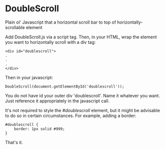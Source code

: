 # DoubleScroll
Plain ol' Javascript that a horizontal scroll bar to top of horizontally-scrollable element

Add DoubleScroll.js via a script tag. Then, in your HTML, wrap the element you want to horizontally scroll with a div tag:

	<div id="doublescroll">
    .
    .
    .
	</div>

Then in your javascript:

	DoubleScroll(document.getElementById('doublescroll'));

You do not have id your outer div 'doublescroll'. Name it whatever you want. Just reference it appropriately in the javascript call.

It's not required to style the _#doublescroll_ element, but it might be advisable to do so in certain circumstances. For example, adding a border:

	#doublescroll {
		border: 1px solid #999;
	}

That's it.
